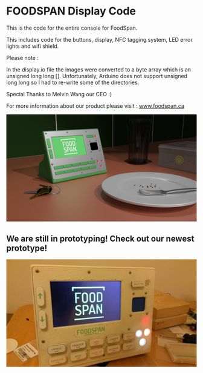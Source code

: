 # FOODSPAN Display Code

This is the code for the entire console for FoodSpan.

This includes code for the buttons, display, NFC tagging system, LED error lights and wifi shield.

Please note : 

In the display.io file the images were converted to a byte array which is an unsigned long long []. Unfortunately, Arduino does not support unsigned long long so I had to re-write some of the directories. 

Special Thanks to Melvin Wang our CEO :)

For more information about our product please visit : www.foodspan.ca

![Screenshot](model.png)

## We are still in prototyping! Check out our newest prototype!
![Screenshot](received_363780517354610.jpeg)
